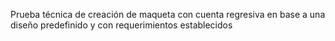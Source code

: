 Prueba técnica de creación de maqueta con cuenta regresiva en base a una diseño predefinido y con requerimientos establecidos
